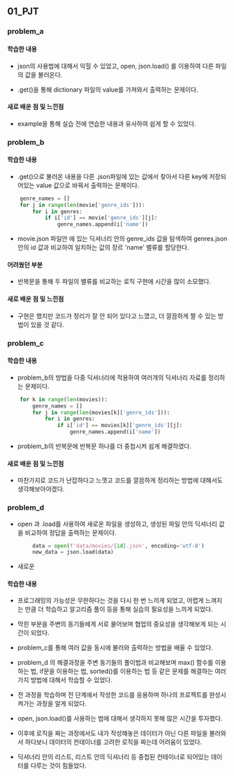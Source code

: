 ## 01_PJT

### problem_a

#### 학습한 내용

- json의 사용법에 대해서 익힐 수 있었고, open, json.load() 를 이용하여 다른 파일의 값을 불러온다.

- .get()을 통해 dictionary 파일의 value를 가져와서 출력하는 문제이다.

#### 새로 배운 점 및 느낀점

- example을 통해 실습 전에 연습한 내용과 유사하여 쉽게 할 수 있었다.
  

### problem_b

#### 학습한 내용

- .get()으로 불러온 내용을 다른 .json파일에 있는 값에서 찾아서 다른 key에 저장되어있는 value 값으로 바꿔서 출력하는 문제이다.

```python
    genre_names = [] 
    for j in range(len(movie['genre_ids'])):
        for i in genres:
            if i['id'] == movie['genre_ids'][j]:
                genre_names.append(i['name'])
```

- movie.json 파일안 에 있는 딕셔너리 안의 genre_ids 값을 탐색하여  genres.json 안의 id 값과 비교하여 일치하는 값의 장르 'name' 밸류를 할당한다.

#### 어려웠던 부분

- 반복문을 통해 두 파일의 밸류를 비교하는 로직 구현에 시간을 많이 소모했다.

#### 새로 배운 점 및 느낀점

- 구현은 했지만 코드가 정리가 잘 안 되어 있다고 느꼈고, 더 깔끔하게 짤 수 있는 방법이 있을 것 같다.

### problem_c

#### 학습한 내용

- problem_b의 방법을 다중 딕셔너리에 적용하여 여러개의 딕셔너리 자료를 정리하는 문제이다.

```python
    for k in range(len(movies)):
        genre_names = [] 
        for j in range(len(movies[k]['genre_ids'])):
            for i in genres:
                if i['id'] == movies[k]['genre_ids'][j]:
                    genre_names.append(i['name'])
```

- problem_b의 반복문에 반복문 하나를 더 중첩시켜 쉽게 해결하였다.

#### 새로 배운 점 및 느낀점

- 마찬가지로 코드가 난잡하다고 느꼇고 코드를 깔끔하게 정리하는 방법에 대해서도 생각해보아야겠다.

### problem_d

- open 과 .load를 사용하여 새로운 파일을 생성하고, 생성된 파일 안의 딕셔너리 값을 비교하여 정답을 출력하는 문제이다.

```python
        data = open(f'data/movies/{id}.json', encoding='utf-8')
        new_data = json.load(data)
```

- 새로운 

#### 학습한 내용

- 프로그래밍의 가능성은 무한하다는 것을 다시 한 번 느끼게 되었고, 어렵게 느껴지는 만큼 더 학습하고 알고리즘 풀이 등을 통해 실습의 필요성을 느끼게 되었다.
    
- 막힌 부분을 주변의 동기들에게 서로 물어보며 협업의 중요성을 생각해보게 되는 시간이 되었다.

- problem_c를 통해 여러 값을 동시에 불러와 출력하는 방법을 배울 수 있었다.

- problem_d 의 해결과정을 주변 동기들의 풀이법과 비교해보며 max() 함수를 이용하는 법, if문을 이용하는 법, sorted()를 이용하는 법 등 같은 문제를 해결하는 여러가지 방법에 대해서 학습할 수 있었다.

- 전 과정을 학습하며 전 단계에서 작성한 코드를 응용하며 하나의 프로젝트를 완성시켜가는 과정을 알게 되었다.

- open, json.load()를 사용하는 법에 대해서 생각하지 못해 많은 시간을 투자했다.

- 이후에 로직을 짜는 과정에서도 내가 작성해놓은 데이터가 아닌 다른 파일을 불러와서 하다보니 데이터의 컨테이너를 고려한 로직을 짜는데 어려움이 있었다.

- 딕셔너리 안의 리스트, 리스트 안의 딕셔너리 등 중첩된 컨테이너로 되어있는 데이터를 다루는 것이 힘들었다.